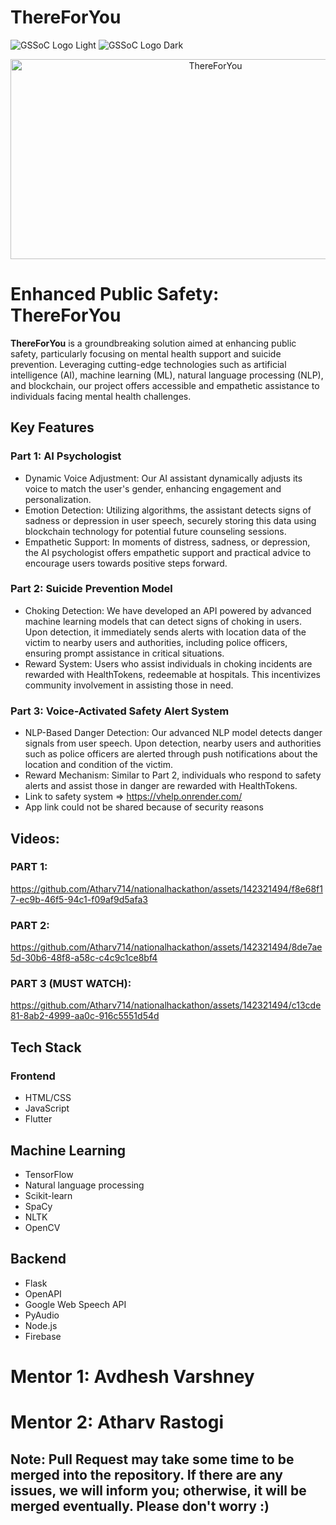 # ThereForYou

![GSSoC Logo Light](https://user-images.githubusercontent.com/63473496/213306239-9e8fc317-ce2f-4127-8bfe-17f5df06ee99.png#gh-light-mode-only)
![GSSoC Logo Dark](https://user-images.githubusercontent.com/63473496/213306279-338f7ce9-9a9f-4427-8c2a-3e344874498f.png#gh-dark-mode-only)

<div align="center"> 
  <img src="https://socialify.git.ci/TAHIR0110/ThereForYou/image?language=1&name=1&pattern=Plus&theme=Auto" alt="ThereForYou" width="640" height="320" />
</div> 

# Enhanced Public Safety: ThereForYou
**ThereForYou** is a groundbreaking solution aimed at enhancing public safety, particularly focusing on mental health support and suicide prevention. Leveraging cutting-edge technologies such as artificial intelligence (AI), machine learning (ML), natural language processing (NLP), and blockchain, our project offers accessible and empathetic assistance to individuals facing mental health challenges.

## Key Features
### Part 1: AI Psychologist
- Dynamic Voice Adjustment: Our AI assistant dynamically adjusts its voice to match the user's gender, enhancing engagement and personalization.
- Emotion Detection: Utilizing algorithms, the assistant detects signs of sadness or depression in user speech, securely storing this data using blockchain technology for potential future counseling sessions.
- Empathetic Support: In moments of distress, sadness, or depression, the AI psychologist offers empathetic support and practical advice to encourage users towards positive steps forward.

### Part 2: Suicide Prevention Model
- Choking Detection: We have developed an API powered by advanced machine learning models that can detect signs of choking in users. Upon detection, it immediately sends alerts with location data of the victim to nearby users and authorities, including police officers, ensuring prompt assistance in critical situations.
- Reward System: Users who assist individuals in choking incidents are rewarded with HealthTokens, redeemable at hospitals. This incentivizes community involvement in assisting those in need.

### Part 3: Voice-Activated Safety Alert System
- NLP-Based Danger Detection: Our advanced NLP model detects danger signals from user speech. Upon detection, nearby users and authorities such as police officers are alerted through push notifications about the location and condition of the victim.
- Reward Mechanism: Similar to Part 2, individuals who respond to safety alerts and assist those in danger are rewarded with HealthTokens.
- Link to safety system => https://vhelp.onrender.com/
- App link could not be shared because of security reasons

## Videos:
### PART 1:
https://github.com/Atharv714/nationalhackathon/assets/142321494/f8e68f17-ec9b-46f5-94c1-f09af9d5afa3

### PART 2:
https://github.com/Atharv714/nationalhackathon/assets/142321494/8de7ae5d-30b6-48f8-a58c-c4c9c1ce8bf4

### PART 3 (MUST WATCH):
https://github.com/Atharv714/nationalhackathon/assets/142321494/c13cde81-8ab2-4999-aa0c-916c5551d54d

## Tech Stack
### Frontend
- HTML/CSS
- JavaScript
- Flutter

## Machine Learning 
- TensorFlow
- Natural language processing
- Scikit-learn 
- SpaCy
- NLTK
- OpenCV

## Backend
- Flask
- OpenAPI
- Google Web Speech API
- PyAudio
- Node.js
- Firebase

# Mentor 1: Avdhesh Varshney
# Mentor 2: Atharv Rastogi

## Note: Pull Request may take some time to be merged into the repository. If there are any issues, we will inform you; otherwise, it will be merged eventually. Please don't worry :)

